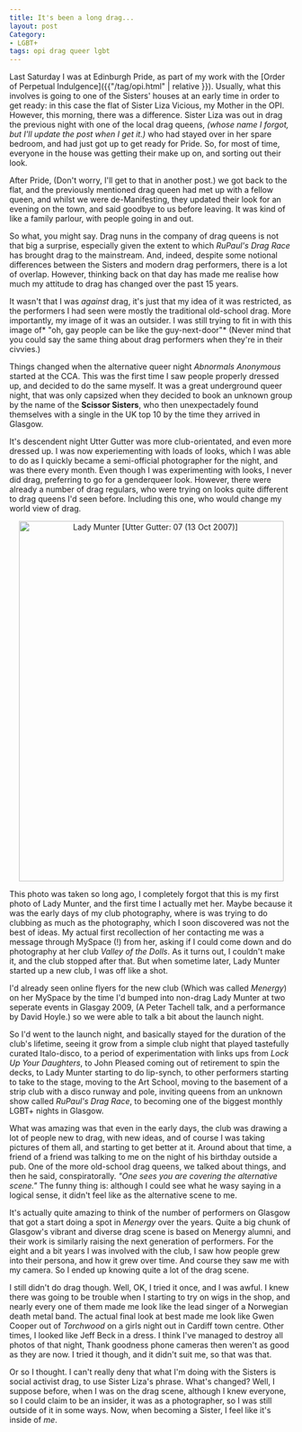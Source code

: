 ```yaml
---
title: It's been a long drag...
layout: post
Category:
- LGBT+
tags: opi drag queer lgbt
---
```


Last Saturday I was at Edinburgh Pride, as part of my work with the [Order of Perpetual Indulgence]({{"/tag/opi.html" | relative }}). Usually, what this involves is going to one of the Sisters' houses at an early time in order to get ready: in this case the flat of Sister Liza Vicious, my Mother in the OPI. However, this morning, there was a difference. <!--more--> Sister Liza was out in drag the previous night with one of the local drag queens, *(whose name I forgot, but I'll update the post when I get it.)* who had stayed over in her spare bedroom, and had just got up to get ready for Pride. So, for most of time, everyone in the house was getting their make  up on, and sorting out their look.

After Pride, (Don't worry, I'll get to that in another post.) we got back to the flat, and the previously mentioned drag queen had met up with a fellow queen, and whilst we were de-Manifesting, they updated their look for an evening on the town, and said goodbye to us before leaving. It was kind of like a family parlour, with people going in and out.

So what, you might say. Drag nuns in the company of drag queens is not that big a surprise, especially given the extent to which *RuPaul's Drag Race* has brought drag to the mainstream. And, indeed, despite some notional differences between the Sisters and modern drag performers, there is a lot of overlap. However, thinking back on that day has made me realise how much my attitude to drag has changed over the past 15 years.

It wasn't that I was *against* drag, it's just that my idea of it was restricted, as the performers I had seen were mostly the traditional old-school drag. More importantly, my image of it was an outsider. I was still trying to fit in with this image of* "oh, gay people can be like the guy-next-door"* (Never mind that you could say the same thing about drag performers when they're in their civvies.)

Things changed when the alternative queer night *Abnormals Anonymous* started at the CCA. This was the first time I saw people properly dressed up, and decided to do the same myself. It was a great underground queer night, that was only capsized when they decided to book an unknown group by the name of the **Scissor Sisters**, who then unexpectadely found themselves with a single in the UK top 10 by the time they arrived in Glasgow.

It's descendent night Utter Gutter was more club-orientated, and even more dressed up. I was now experiementing with loads of looks, which I was able to do as I quickly became a semi-official photographer for the night, and was there every month. Even though I was experimenting with looks, I never did drag, preferring to go for a genderqueer look. However, there were already a number of drag regulars, who were trying on looks quite different to drag queens I'd seen before. Including this one, who would change my world view of drag.

<div style="text-align:center">
<a data-flickr-embed="true"  href="https://www.flickr.com/photos/alephnaught/1582152810/in/photolist-7XgG9W-7fdiYH-7fduTr-7fhbXf-7fhbFW-7fdvhP-7WTmrh-7XucCh-7CM8WF-7fdrKn-7fhjwb-7fduxX-7fdjtv-7fhcdJ-7fhbEj-7fdjct-7fhcbo-7fhbPN-7fhbHL-7fhjxC-7fduPz-7fdjnp-7fhnEE-7fhbU7-7fhjB3-7fhc7s-7fhbS7-7fduvB-7fdtTg-7fdrDv-7fhc3s-7fduzP-7fdvcD-7fdvjr-7fhbVA-7fdtZn-7fhbMG-7fdutT-7fhmMq-7fhnJ9-7fdvgi-7fho4S-7fduMr-7fhchy-7fhc5h-7fhmKE-7fhc21-7fhmG9-7fdus6-3pNWUJ" title="Lady Munter [Utter Gutter: 07 (13 Oct 2007)]"><img src="https://live.staticflickr.com/2359/1582152810_ff15891744_z.jpg" width="471" height="640" alt="Lady Munter [Utter Gutter: 07 (13 Oct 2007)]"></a><script async src="//embedr.flickr.com/assets/client-code.js" charset="utf-8"></script></div>

This photo was taken so long ago, I completely forgot that this is my first photo of Lady Munter, and the first time I actually met her. Maybe because it was the early days of my club photography, where is was trying to do clubbing as much as the photography, which I soon discovered was not the best of ideas. My actual first recollection of her contacting me was a message through MySpace (!) from her, asking if I could come down and do photography at her club *Valley of the Dolls*. As it turns out, I couldn't make it, and the club stopped after that. But when sometime later, Lady Munter started up a new club, I was off like a shot.

I'd already seen online flyers for the new club (Which was called *Menergy*) on her MySpace by the time I'd bumped into non-drag Lady Munter at two seperate events in Glasgay 2009, (A Peter Tachell talk, and a performance by David Hoyle.) so we were able to talk a bit about the launch night.

So I'd went to the launch night, and basically stayed for the duration of the club's lifetime, seeing it grow from a simple club night that played tastefully curated Italo-disco, to a period of experimentation with links ups from *Lock Up Your Daughters*, to John Pleased coming out of retirement to spin the decks, to Lady Munter starting to do lip-synch, to other performers starting to take to the stage, moving to the Art School, moving to the basement of a strip club with a disco runway and pole, inviting queens from an unknown show called *RuPaul's Drag Race*, to becoming one of the biggest monthly LGBT+ nights in Glasgow.

What was amazing was that even in the early days, the club was drawing a lot of people new to drag, with new ideas, and of course I was taking pictures of them all, and starting to get better at it. Around about that time, a friend of a friend was talking to me on the night of his birthday outside a pub. One of the more old-school drag queens, we talked about things, and then he said, conspiratorally. *"One sees you are covering the alternative scene."* The funny thing is: although I could see what he wasy saying in a logical sense, it didn't feel like as the alternative scene to me.

It's actually quite amazing to think of the number of performers on Glasgow that got a start doing a spot in *Menergy* over the years. Quite a big chunk of Glasgow's vibrant and diverse drag scene is based on Menergy alumni, and their work is similarly raising the next generation of performers. For the eight and a bit years I was involved with the club, I saw how people grew into their persona, and how it grew over time. And course they saw me with my camera. So I ended up knowing quite a lot of the drag scene. 

I still didn't do drag though. Well, OK, I tried it once, and I was awful. I knew there was going to be trouble when I starting to try on wigs in the shop, and nearly every one of them made me look like the lead singer of a Norwegian death metal band. The actual final look at best made me look like Gwen Cooper out of *Torchwood* on a girls night out in Cardiff town centre. Other times, I looked like Jeff Beck in a dress. I think I've managed to destroy all photos of that night, Thank goodness phone cameras then weren't as good as they are now. I tried it though, and it didn't suit me, so that was that.

Or so I thought. I can't really deny that what I'm doing with the Sisters is social activist drag, to use Sister Liza's phrase. What's changed? Well, I suppose before, when I was on the drag scene, although I knew everyone, so I could claim to be an insider, it was as a photographer, so I was still outside of it in some ways. Now, when becoming a Sister, I feel like it's inside of *me*.